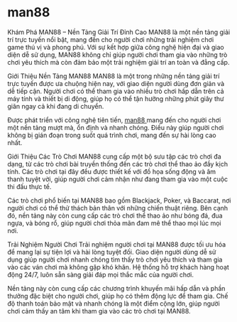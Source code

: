 # man88
Khám Phá MAN88 – Nền Tảng Giải Trí Đỉnh Cao
MAN88 là một nền tảng giải trí trực tuyến nổi bật, mang đến cho người chơi những trải nghiệm chơi game thú vị và phong phú. Với sự kết hợp giữa công nghệ hiện đại và giao diện dễ sử dụng, MAN88 không chỉ giúp người chơi tham gia vào những trò chơi yêu thích mà còn đảm bảo một trải nghiệm giải trí an toàn và đẳng cấp.

Giới Thiệu Nền Tảng MAN88
MAN88 là một trong những nền tảng giải trí trực tuyến được ưa chuộng hiện nay, với giao diện người dùng đơn giản và dễ tiếp cận. Người chơi có thể tham gia vào nhiều trò chơi hấp dẫn trên cả máy tính và thiết bị di động, giúp họ có thể tận hưởng những phút giây thư giãn ngay cả khi đang di chuyển.

Được phát triển với công nghệ tiên tiến,  <a href="https://man88.store"> man88 </a>  mang đến cho người chơi một nền tảng mượt mà, ổn định và nhanh chóng. Điều này giúp người chơi không bị gián đoạn trong suốt quá trình chơi, mang đến sự hài lòng cao nhất.

Giới Thiệu Các Trò Chơi
MAN88 cung cấp một bộ sưu tập các trò chơi đa dạng, từ các trò chơi bài truyền thống đến các trò chơi thể thao ảo đầy kịch tính. Các trò chơi tại đây đều được thiết kế với đồ họa sống động và âm thanh tuyệt vời, giúp người chơi cảm nhận như đang tham gia vào một cuộc thi đấu thực tế.

Các trò chơi phổ biến tại MAN88 bao gồm Blackjack, Poker, và Baccarat, nơi người chơi có thể thử thách bản thân với những chiến thuật riêng. Bên cạnh đó, nền tảng này còn cung cấp các trò chơi thể thao ảo như bóng đá, đua ngựa, và bóng rổ, giúp người chơi thỏa mãn đam mê thể thao mọi lúc mọi nơi.

Trải Nghiệm Người Chơi
Trải nghiệm người chơi tại MAN88 được tối ưu hóa để mang lại sự tiện lợi và hài lòng tuyệt đối. Giao diện người dùng dễ sử dụng giúp người chơi nhanh chóng tìm thấy trò chơi yêu thích và tham gia vào các ván chơi mà không gặp khó khăn. Hệ thống hỗ trợ khách hàng hoạt động 24/7, luôn sẵn sàng giải đáp mọi thắc mắc của người chơi.

Nền tảng này còn cung cấp các chương trình khuyến mãi hấp dẫn và phần thưởng đặc biệt cho người chơi, giúp họ có thêm động lực để tham gia. Chế độ thanh toán bảo mật và nhanh chóng là một điểm cộng lớn, giúp người chơi cảm thấy an tâm khi tham gia vào các trò chơi tại MAN88.
